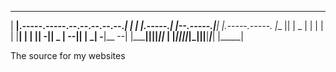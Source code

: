  _______                                    ________         __           __ __               
|     __|.-----.-----.--.--.--.--.--.______|  |  |  |.-----.|  |--.-----.|__|  |_.-----.-----.
|__     ||     |  _  |  |  |  |  |  |______|  |  |  ||  -__||  _  |__ --||  |   _|  -__|__ --|
|_______||__|__|_____|________|___  |      |________||_____||_____|_____||__|____|_____|_____|
                              |_____|                                                         


The source for my websites
